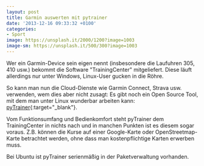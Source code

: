```yaml
---
layout: post
title: Garmin auswerten mit pytrainer
date: '2013-12-16 09:33:32 +0100'
categories:
- Sport
image: https://unsplash.it/2000/1200?image=1003
image-sm: https://unsplash.it/500/300?image=1003
---
```

Wer ein Garmin-Device sein eigen nennt (insbesondere die Laufuhren 305, 410 usw.) bekommt die
Software "TrainingCenter" mitgeliefert. Diese l&auml;uft allerdings nur unter Windows, Linux-User
gucken in die R&ouml;hre.

So kann man nun die Cloud-Dienste wie Garmin Connect, Strava usw. verwenden, wem dies aber nicht
zusagt: Es gibt noch ein Open Source Tool, mit dem man unter Linux wunderbar arbeiten kann:
[pyTrainer](https://github.com/pytrainer/pytrainer){:target="_blank"}.

Vom Funktionsumfang und Bedienkomfort steht pyTrainer dem TrainingCenter in nichts nach und in
manchen Punkten ist es diesem sogar voraus. Z.B. k&ouml;nnen die Kurse auf einer Google-Karte oder
OpenStreetmap-Karte betrachtet werden, ohne dass man kostenpflichtige Karten erwerben muss.

Bei Ubuntu ist pyTrainer serienm&auml;&szlig;ig in der Paketverwaltung vorhanden.
